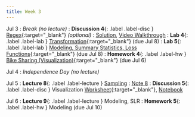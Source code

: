 ```yaml
---
title: Week 3
---
```


Jul 3
: <i>Break (no lecture)</i>
: **Discussion 4**{: .label .label-disc } [Regex](https://drive.google.com/file/d/1CdDDkHj14-VeJKV0VW0hie0thEqTWixu/view?usp=sharing){:target="_blank"} <i>(optional)</i>
    : [Solution](https://drive.google.com/file/d/18ozFLljxLUGRNnYjo9CEl1nrjOIhnn4P/view?usp=sharing), [Video Walkthrough](https://drive.google.com/drive/folders/1570JclZdtUoJ4Lt_jkmxC6hymkvrY1wj?usp=sharing)
: **Lab 4**{: .label .label-lab } [Transformation](https://data100.datahub.berkeley.edu/hub/user-redirect/git-pull?repo=https%3A%2F%2Fgithub.com%2FDS-100%2Fsu23-materials&branch=main&urlpath=lab%2Ftree%2Fsu23-materials%2Flab%2Flab04%2Flab04.ipynb){:target="_blank"} (due Jul 8)
: **Lab 5**{: .label .label-lab } [Modeling, Summary Statistics, Loss Functions](https://data100.datahub.berkeley.edu/hub/user-redirect/git-pull?repo=https%3A%2F%2Fgithub.com%2FDS-100%2Fsu23-materials&branch=main&urlpath=lab%2Ftree%2Fsu23-materials%2Flab%2Flab05%2Flab05.ipynb){:target="_blank"} (due Jul 8)
: **Homework 4**{: .label .label-hw } [Bike Sharing (Visualization)](https://data100.datahub.berkeley.edu/hub/user-redirect/git-pull?repo=https%3A%2F%2Fgithub.com%2FDS-100%2Fsu23-materials&branch=main&urlpath=lab%2Ftree%2Fsu23-materials%2Fhw%2Fhw04%2Fhw04.ipynb){:target="_blank"} (due Jul 6)

Jul 4
: <i>Independence Day (no lecture)</i>

Jul 5
: **Lecture 8**{: .label .label-lecture } [Sampling](lecture/lec08)
    : [Note 8](https://ds100.org/course-notes-su23/sampling/sampling.html)
: **Discussion 5**{: .label .label-disc } Visualization [Worksheet](https://drive.google.com/file/d/1wZs71ShfLf9FR8qmgIAVyD2veVn-d6O4/view?usp=sharing){:target="_blank"}, [Notebook](https://data100.datahub.berkeley.edu/hub/user-redirect/git-pull?repo=https%3A%2F%2Fgithub.com%2FDS-100%2Fsu23-materials&branch=main&urlpath=lab%2Ftree%2Fsu23-materials%2Fdisc%2Fdisc05%2Fdisc05_coding_exercises.ipynb)

Jul 6
: **Lecture 9**{: .label .label-lecture } Modeling, SLR
: **Homework 5**{: .label .label-hw } Modeling (due Jul 10)
